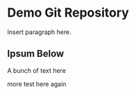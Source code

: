 # Demo Git Repository

Insert paragraph here.

## Ipsum Below 

A bunch of text here 

more test here again